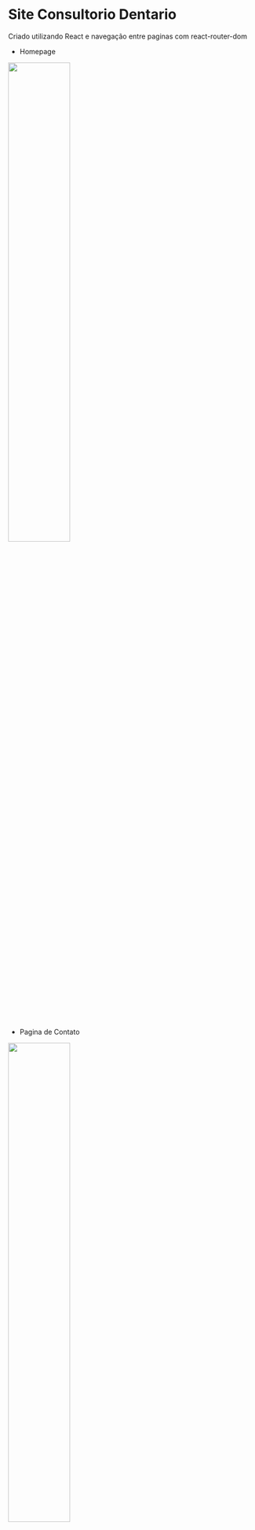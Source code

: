 # Site Consultorio Dentario
Criado utilizando React e navegação entre paginas com react-router-dom

- Homepage
<img src="https://user-images.githubusercontent.com/77676047/133318154-5312dd27-5743-4c90-aa93-606da7d6ff8f.jpeg" width=50% height=50%>

- Pagina de Contato
<img src="https://user-images.githubusercontent.com/77676047/133318048-7ea29bfc-3e6c-4cdd-a114-65d20cb75fb1.jpeg" width=50% height=50%>
